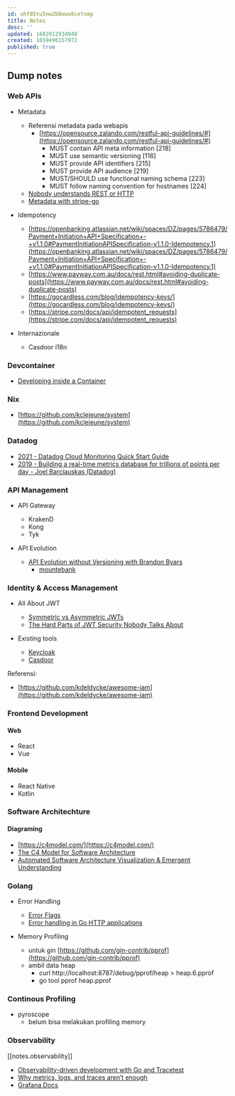 ```yaml
---
id: ohf85tu5nw2b8ewx6cetsmp
title: Notes
desc: ''
updated: 1682012934948
created: 1659496157972
published: true
---
```


## Dump notes

### Web APIs

- Metadata
  - Referensi metadata pada webapis
    - [https://opensource.zalando.com/restful-api-guidelines/#](https://opensource.zalando.com/restful-api-guidelines/#)
      - MUST contain API meta information [218]
      - MUST use semantic versioning [116]
      - MUST provide API identifiers [215]
      - MUST provide API audience [219]
      - MUST/SHOULD use functional naming schema [223]
      - MUST follow naming convention for hostnames [224]
  - [Nobody understands REST or HTTP](https://steveklabnik.com/writing/nobody-understands-rest-or-http)
  - [Metadata with stripe-go](https://www.youtube.com/watch?v=qeCDxIfneww&feature=emb_title)
  
- Idempotency
  - [https://openbanking.atlassian.net/wiki/spaces/DZ/pages/5786479/Payment+Initiation+API+Specification+-+v1.1.0#PaymentInitiationAPISpecification-v1.1.0-Idempotency.1](https://openbanking.atlassian.net/wiki/spaces/DZ/pages/5786479/Payment+Initiation+API+Specification+-+v1.1.0#PaymentInitiationAPISpecification-v1.1.0-Idempotency.1)
  - [https://www.payway.com.au/docs/rest.html#avoiding-duplicate-posts](https://www.payway.com.au/docs/rest.html#avoiding-duplicate-posts)
  - [https://gocardless.com/blog/idempotency-keys/](https://gocardless.com/blog/idempotency-keys/)
  - [https://stripe.com/docs/api/idempotent_requests](https://stripe.com/docs/api/idempotent_requests)

- Internazionale
  - Casdoor i18n

### Devcontainer

- [Developing inside a Container](https://code.visualstudio.com/docs/remote/containers)

### Nix

- [https://github.com/kclejeune/system](https://github.com/kclejeune/system)

### Datadog

- [2021 - Datadog Cloud Monitoring Quick Start Guide](https://learning.oreilly.com/library/view/datadog-cloud-monitoring/9781800568730/)
- [2019 - Building a real-time metrics database for trillions of points per day - Joel Barciauskas (Datadog)](https://learning.oreilly.com/videos/oreilly-software-architecture/0636920333777/0636920333777-video329424/)

### API Management

- API Gateway
  - KrakenD
  - Kong
  - Tyk

- API Evolution
  - [API Evolution without Versioning with Brandon Byars](https://www.infoq.com/podcasts/api-evolution-without-versioning)
    - [mountebank](http://www.mbtest.org/)

### Identity & Access Management

- All About JWT
  - [Symmetric vs Asymmetric JWTs](https://medium.com/@swayamraina/symmetric-vs-asymmetric-jwts-bd5d1a9567f6)
  - [The Hard Parts of JWT Security Nobody Talks About](https://www.pingidentity.com/en/resources/blog/post/jwt-security-nobody-talks-about.html)

- Existing tools
  - [Keycloak](https://www.keycloak.org/)
  - [Casdoor](https://github.com/casdoor/casdoor)

Referensi:

- [https://github.com/kdeldycke/awesome-iam](https://github.com/kdeldycke/awesome-iam)

### Frontend Development

#### Web

- React
- Vue

#### Mobile

- React Native
- Kotlin

### Software Architechture

#### Diagraming

- [https://c4model.com/](https://c4model.com/)
- [The C4 Model for Software Architecture](https://www.infoq.com/articles/C4-architecture-model/)
- [Automated Software Architecture Visualization & Emergent Understanding](https://esilva.net/articles/automated-software-architecture-visualization)
  
### Golang

- Error Handling
  - [Error Flags](https://npf.io/2021/04/errorflags/)
  - [Error handling in Go HTTP applications](https://www.joeshaw.org/error-handling-in-go-http-applications/)

- Memory Profiling
  - untuk gin [https://github.com/gin-contrib/pprof](https://github.com/gin-contrib/pprof)
  - ambil data heap
    - curl http://localhost:8787/debug/pprof/heap > heap.6.pprof
    - go tool pprof heap.pprof 
  
### Continous Profiling

- pyroscope
  - belum bisa melakukan profiling memory

### Observability

[[notes.observability]]

- [Observability-driven development with Go and Tracetest](https://tracetest.io/blog/observability-driven-development-with-go-and-tracetest) 
- [Why metrics, logs, and traces aren’t enough](https://www.elastic.co/blog/observability-profiling-metrics-logs-traces)
- [Grafana Docs](https://grafana.com/docs/grafana/latest/)

